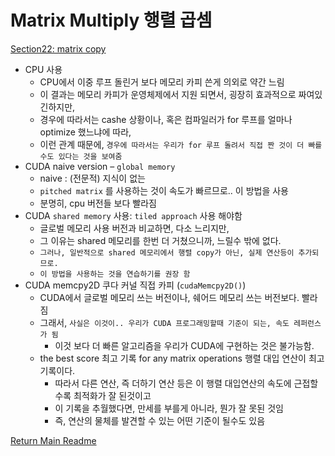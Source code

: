 # Matrix Multiply 행렬 곱셈

[Section22: matrix copy](./doc/section22.md)
- CPU 사용
  - CPU에서 이중 루프 돌린거 보다 메모리 카피 쓴게 의외로 약간 느림
  - 이 결과는 메모리 카피가 운영체제에서 지원 되면서, 굉장히 효과적으로 짜여있긴하지만,
  - 경우에 따라서는 cashe 상황이나, 혹은 컴파일러가 for 루프를 얼마나 optimize 했느냐에 따라,
  - 이런 관계 때문에, `경우에 따라서는 우리가 for 루프 돌려서 직접 짠 것이 더 빠를수도 있다는 것을 보여줌`
- CUDA naive version – `global memory`
  - naive : (전문적) 지식이 없는
  - `pitched matrix` 를 사용하는 것이 속도가 빠르므로.. 이 방법을 사용
  - 분명히, cpu 버전들 보다 빨라짐
- CUDA `shared memory` 사용: `tiled approach` 사용 해야함
  - 글로벌 메모리 사용 버전과 비교하면, 다소 느리지만,
  - 그 이유는 shared 메모리를 한번 더 거쳤으니까, 느릴수 밖에 없다.
  - `그러나, 일반적으로 shared 메모리에서 행렬 copy가 아닌, 실제 연산등이 추가되므로.`
  - `이 방법을 사용하는 것을 연습하기를 권장 함`
- CUDA memcpy2D 쿠다 커널 직접 카피 (`cudaMemcpy2D()`)
  - CUDA에서 글로벌 메모리 쓰는 버전이나, 쉐어드 메모리 쓰는 버전보다. 빨라짐
  - 그래서, `사실은 이것이.. 우리가 CUDA 프로그래밍할때 기준이 되는, 속도 레퍼런스가 됨`
    - 이것 보다 더 빠른 알고리즘을 우리가 CUDA에 구현하는 것은 불가능함.
  - the best score 최고 기록 for any matrix operations 행렬 대입 연산이 최고 기록이다.
    - 따라서 다른 연산, 즉 더하기 연산 등은 이 행렬 대입연산의 속도에 근접할 수록 최적화가 잘 된것이고
    - 이 기록을 추월했다면, 만세를 부를게 아니라, 뭔가 잘 못된 것임
    - 즉, 연산의 물체를 발견할 수 있는 어떤 기준이 될수도 있음
  
[Return Main Readme](../README.md)  


